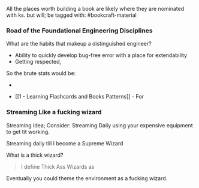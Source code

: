 
All the places worth building a book are likely where they are nominated with ks. but will; be tagged with: #bookcraft-material



### Road of the Foundational Engineering Disciplines

What are the habits that makeup a distinguished engineer?
- Ability to quickly develop bug-free error with a place for extendability
- Getting respected, 


So the brute stats would be:

- 


- [[1 - Learning Flashcards and Books Patterns]] - For 



### Streaming Like a fucking wizard

Streaming Idea;  Consider: Streaming Daily using your expensive equipment to get tit working. 

Streaming daily till I become a Supreme Wizard

What is a thick wizard?
> I define Thick Ass Wizards as 

Eventually you could theme the environment as a fucking wizard.




